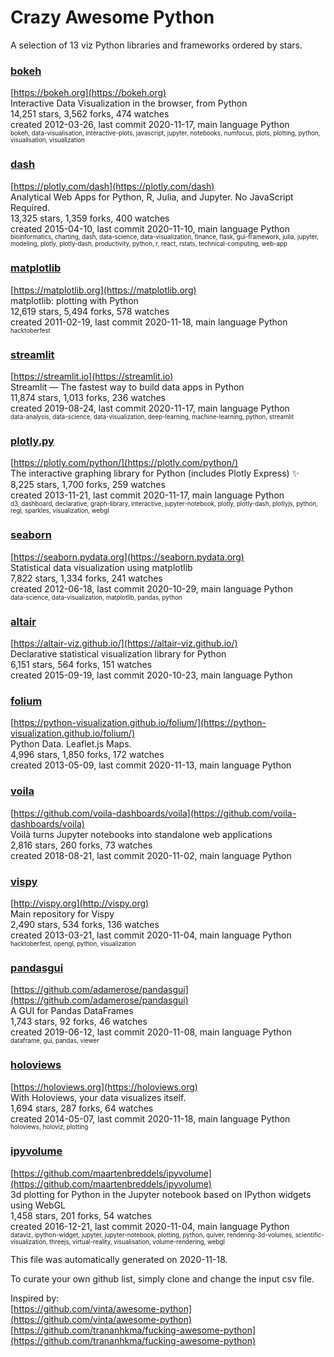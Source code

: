 # Crazy Awesome Python
A selection of 13 viz Python libraries and frameworks ordered by stars.  


### [bokeh](https://github.com/bokeh/bokeh)  
[https://bokeh.org](https://bokeh.org)  
Interactive Data Visualization in the browser, from  Python  
14,251 stars, 3,562 forks, 474 watches  
created 2012-03-26, last commit 2020-11-17, main language Python  
<sub><sup>bokeh, data-visualisation, interactive-plots, javascript, jupyter, notebooks, numfocus, plots, plotting, python, visualisation, visualization</sup></sub>


### [dash](https://github.com/plotly/dash)  
[https://plotly.com/dash](https://plotly.com/dash)  
Analytical Web Apps for Python, R, Julia, and Jupyter. No JavaScript Required.  
13,325 stars, 1,359 forks, 400 watches  
created 2015-04-10, last commit 2020-11-10, main language Python  
<sub><sup>bioinformatics, charting, dash, data-science, data-visualization, finance, flask, gui-framework, julia, jupyter, modeling, plotly, plotly-dash, productivity, python, r, react, rstats, technical-computing, web-app</sup></sub>


### [matplotlib](https://github.com/matplotlib/matplotlib)  
[https://matplotlib.org](https://matplotlib.org)  
matplotlib: plotting with Python  
12,619 stars, 5,494 forks, 578 watches  
created 2011-02-19, last commit 2020-11-18, main language Python  
<sub><sup>hacktoberfest</sup></sub>


### [streamlit](https://github.com/streamlit/streamlit)  
[https://streamlit.io](https://streamlit.io)  
Streamlit — The fastest way to build data apps in Python  
11,874 stars, 1,013 forks, 236 watches  
created 2019-08-24, last commit 2020-11-17, main language Python  
<sub><sup>data-analysis, data-science, data-visualization, deep-learning, machine-learning, python, streamlit</sup></sub>


### [plotly.py](https://github.com/plotly/plotly.py)  
[https://plotly.com/python/](https://plotly.com/python/)  
The interactive graphing library for Python (includes Plotly Express) :sparkles:  
8,225 stars, 1,700 forks, 259 watches  
created 2013-11-21, last commit 2020-11-17, main language Python  
<sub><sup>d3, dashboard, declarative, graph-library, interactive, jupyter-notebook, plotly, plotly-dash, plotlyjs, python, regl, sparkles, visualization, webgl</sup></sub>


### [seaborn](https://github.com/mwaskom/seaborn)  
[https://seaborn.pydata.org](https://seaborn.pydata.org)  
Statistical data visualization using matplotlib  
7,822 stars, 1,334 forks, 241 watches  
created 2012-06-18, last commit 2020-10-29, main language Python  
<sub><sup>data-science, data-visualization, matplotlib, pandas, python</sup></sub>


### [altair](https://github.com/altair-viz/altair)  
[https://altair-viz.github.io/](https://altair-viz.github.io/)  
Declarative statistical visualization library for Python  
6,151 stars, 564 forks, 151 watches  
created 2015-09-19, last commit 2020-10-23, main language Python  


### [folium](https://github.com/python-visualization/folium)  
[https://python-visualization.github.io/folium/](https://python-visualization.github.io/folium/)  
Python Data. Leaflet.js Maps.   
4,996 stars, 1,850 forks, 172 watches  
created 2013-05-09, last commit 2020-11-13, main language Python  


### [voila](https://github.com/voila-dashboards/voila)  
[https://github.com/voila-dashboards/voila](https://github.com/voila-dashboards/voila)  
Voilà turns Jupyter notebooks into standalone web applications  
2,816 stars, 260 forks, 73 watches  
created 2018-08-21, last commit 2020-11-02, main language Python  


### [vispy](https://github.com/vispy/vispy)  
[http://vispy.org](http://vispy.org)  
Main repository for Vispy  
2,490 stars, 534 forks, 136 watches  
created 2013-03-21, last commit 2020-11-04, main language Python  
<sub><sup>hacktoberfest, opengl, python, visualization</sup></sub>


### [pandasgui](https://github.com/adamerose/pandasgui)  
[https://github.com/adamerose/pandasgui](https://github.com/adamerose/pandasgui)  
A GUI for Pandas DataFrames  
1,743 stars, 92 forks, 46 watches  
created 2019-06-12, last commit 2020-11-08, main language Python  
<sub><sup>dataframe, gui, pandas, viewer</sup></sub>


### [holoviews](https://github.com/holoviz/holoviews)  
[https://holoviews.org](https://holoviews.org)  
With Holoviews, your data visualizes itself.  
1,694 stars, 287 forks, 64 watches  
created 2014-05-07, last commit 2020-11-18, main language Python  
<sub><sup>holoviews, holoviz, plotting</sup></sub>


### [ipyvolume](https://github.com/maartenbreddels/ipyvolume)  
[https://github.com/maartenbreddels/ipyvolume](https://github.com/maartenbreddels/ipyvolume)  
3d plotting for Python in the Jupyter notebook based on IPython widgets using WebGL  
1,458 stars, 201 forks, 54 watches  
created 2016-12-21, last commit 2020-11-04, main language Python  
<sub><sup>dataviz, ipython-widget, jupyter, jupyter-notebook, plotting, python, quiver, rendering-3d-volumes, scientific-visualization, threejs, virtual-reality, visualisation, volume-rendering, webgl</sup></sub>


This file was automatically generated on 2020-11-18.  

To curate your own github list, simply clone and change the input csv file.  

Inspired by:  
[https://github.com/vinta/awesome-python](https://github.com/vinta/awesome-python)  
[https://github.com/trananhkma/fucking-awesome-python](https://github.com/trananhkma/fucking-awesome-python)  